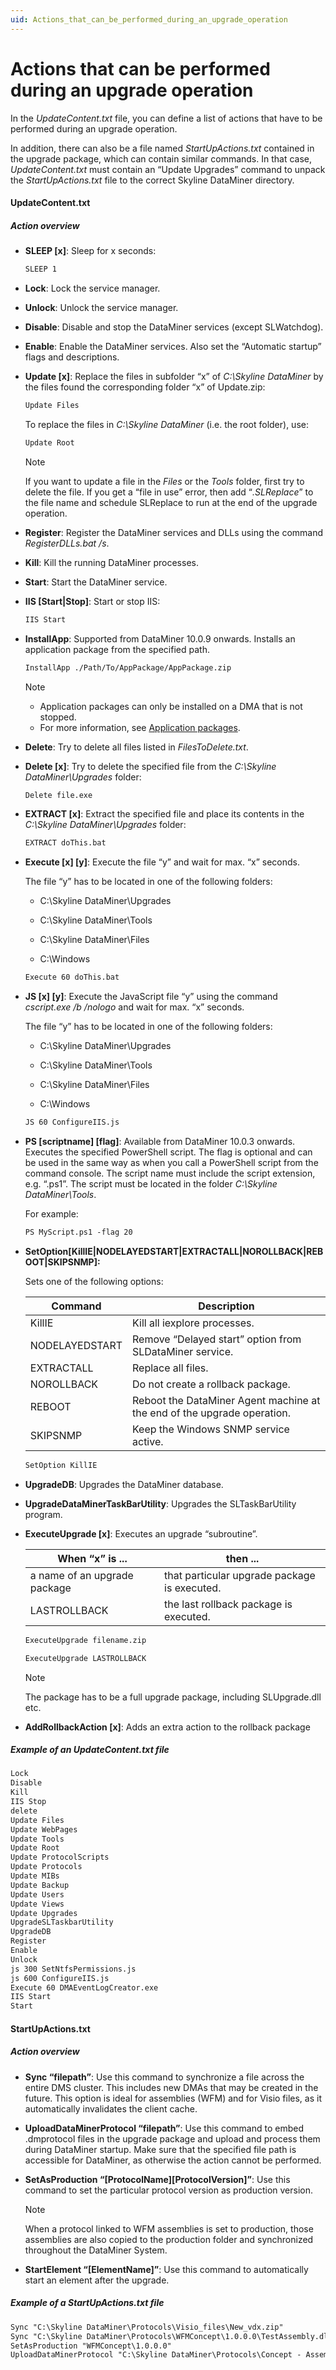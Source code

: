 ```yaml
---
uid: Actions_that_can_be_performed_during_an_upgrade_operation
---
```


# Actions that can be performed during an upgrade operation

In the *UpdateContent.txt* file, you can define a list of actions that have to be performed during an upgrade operation.

In addition, there can also be a file named *StartUpActions.txt* contained in the upgrade package, which can contain similar commands. In that case, *UpdateContent.txt* must contain an “Update Upgrades” command to unpack the *StartUpActions.txt* file to the correct Skyline DataMiner directory.

#### UpdateContent.txt

##### Action overview

- **SLEEP \[x\]**: Sleep for x seconds:

    ```txt
    SLEEP 1
    ```

- **Lock**: Lock the service manager.

- **Unlock**: Unlock the service manager.

- **Disable**: Disable and stop the DataMiner services (except SLWatchdog).

- **Enable**: Enable the DataMiner services. Also set the “Automatic startup” flags and descriptions.

- **Update \[x\]**: Replace the files in subfolder “x” of *C:\\Skyline DataMiner* by the files found the corresponding folder “x” of Update.zip:

    ```txt
    Update Files
    ```

    To replace the files in *C:\\Skyline DataMiner* (i.e. the root folder), use:

    ```txt
    Update Root
    ```

    > [!NOTE]
    > If you want to update a file in the *Files* or the *Tools* folder, first try to delete the file. If you get a “file in use” error, then add “*.SLReplace*” to the file name and schedule SLReplace to run at the end of the upgrade operation.

- **Register**: Register the DataMiner services and DLLs using the command *RegisterDLLs.bat /s*.

- **Kill**: Kill the running DataMiner processes.

- **Start**: Start the DataMiner service.

- **IIS \[Start\|Stop\]**: Start or stop IIS:

    ```txt
    IIS Start
    ```

- **InstallApp**: Supported from DataMiner 10.0.9 onwards. Installs an application package from the specified path.

    ```txt
    InstallApp ./Path/To/AppPackage/AppPackage.zip
    ```

    > [!NOTE]
    > -  Application packages can only be installed on a DMA that is not stopped.
    > -  For more information, see [Application packages](xref:TOOApplicationPackages#application-packages).

- **Delete**: Try to delete all files listed in *FilesToDelete.txt*.

- **Delete \[x\]**: Try to delete the specified file from the *C:\\Skyline DataMiner\\Upgrades* folder:

    ```txt
    Delete file.exe
    ```

- **EXTRACT \[x\]**: Extract the specified file and place its contents in the *C:\\Skyline DataMiner\\Upgrades* folder:

    ```txt
    EXTRACT doThis.bat
    ```

- **Execute \[x\] \[y\]**: Execute the file “y” and wait for max. “x” seconds.

    The file “y” has to be located in one of the following folders:

    - C:\\Skyline DataMiner\\Upgrades

    - C:\\Skyline DataMiner\\Tools

    - C:\\Skyline DataMiner\\Files

    - C:\\Windows

    ```txt
    Execute 60 doThis.bat
    ```

- **JS \[x\] \[y\]**: Execute the JavaScript file “y” using the command *cscript.exe /b /nologo* and wait for max. “x” seconds.

    The file “y” has to be located in one of the following folders:

    - C:\\Skyline DataMiner\\Upgrades

    - C:\\Skyline DataMiner\\Tools

    - C:\\Skyline DataMiner\\Files

    - C:\\Windows

    ```txt
    JS 60 ConfigureIIS.js
    ```

- **PS \[scriptname\] \[flag\]**: Available from DataMiner 10.0.3 onwards. Executes the specified PowerShell script. The flag is optional and can be used in the same way as when you call a PowerShell script from the command console. The script name must include the script extension, e.g. “.ps1”. The script must be located in the folder *C:\\Skyline DataMiner\\Tools*.

    For example:

    ```txt
    PS MyScript.ps1 -flag 20
    ```

- **SetOption\[KillIE\|NODELAYEDSTART\|EXTRACTALL\|NOROLLBACK\|REBOOT\|SKIPSNMP\]:**

    Sets one of the following options:

    | Command      | Description                                                             |
    |----------------|-------------------------------------------------------------------------|
    | KillIE         | Kill all iexplore processes.                                            |
    | NODELAYEDSTART | Remove “Delayed start” option from SLDataMiner service.                 |
    | EXTRACTALL     | Replace all files.                                                      |
    | NOROLLBACK     | Do not create a rollback package.                                       |
    | REBOOT         | Reboot the DataMiner Agent machine at the end of the upgrade operation. |
    | SKIPSNMP       | Keep the Windows SNMP service active.                                   |

    ```txt
    SetOption KillIE
    ```

- **UpgradeDB**: Upgrades the DataMiner database.

- **UpgradeDataMinerTaskBarUtility**: Upgrades the SLTaskBarUtility program.

- **ExecuteUpgrade \[x\]**: Executes an upgrade “subroutine”.

    | When “x” is ...            | then ...                                     |
    |------------------------------|----------------------------------------------|
    | a name of an upgrade package | that particular upgrade package is executed. |
    | LASTROLLBACK                 | the last rollback package is executed.       |

    ```txt
    ExecuteUpgrade filename.zip
    ```

    ```txt
    ExecuteUpgrade LASTROLLBACK
    ```

    > [!NOTE]
    > The package has to be a full upgrade package, including SLUpgrade.dll etc.

- **AddRollbackAction \[x\]**: Adds an extra action to the rollback package

##### Example of an UpdateContent.txt file

```txt
Lock
Disable
Kill
IIS Stop
delete
Update Files
Update WebPages
Update Tools
Update Root
Update ProtocolScripts
Update Protocols
Update MIBs
Update Backup
Update Users
Update Views
Update Upgrades
UpgradeSLTaskbarUtility
UpgradeDB
Register
Enable
Unlock
js 300 SetNtfsPermissions.js
js 600 ConfigureIIS.js
Execute 60 DMAEventLogCreator.exe
IIS Start
Start
```

#### StartUpActions.txt

##### Action overview

- **Sync “filepath”**: Use this command to synchronize a file across the entire DMS cluster. This includes new DMAs that may be created in the future. This option is ideal for assemblies (WFM) and for Visio files, as it automatically invalidates the client cache.

- **UploadDataMinerProtocol “filepath”**: Use this command to embed .dmprotocol files in the upgrade package and upload and process them during DataMiner startup. Make sure that the specified file path is accessible for DataMiner, as otherwise the action cannot be performed.

- **SetAsProduction “\[ProtocolName\]\[ProtocolVersion\]”**: Use this command to set the particular protocol version as production version.

    > [!NOTE]
    > When a protocol linked to WFM assemblies is set to production, those assemblies are also copied to the production folder and synchronized throughout the DataMiner System.

- **StartElement “\[ElementName\]”**: Use this command to automatically start an element after the upgrade.

##### Example of a StartUpActions.txt file

```txt
Sync "C:\Skyline DataMiner\Protocols\Visio_files\New_vdx.zip"
Sync "C:\Skyline DataMiner\Protocols\WFMConcept\1.0.0.0\TestAssembly.dll"
SetAsProduction "WFMConcept\1.0.0.0"
UploadDataMinerProtocol "C:\Skyline DataMiner\Protocols\Concept - Assemblies_1.0.0.0.dmprotocol"
```
